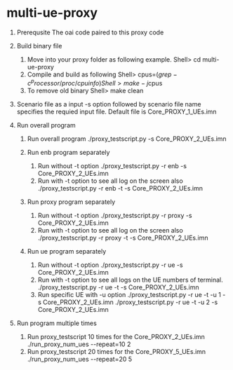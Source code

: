 # multi-ue-proxy
1. Prerequsite
    The oai code paired to this proxy code

2. Build binary file
    1. Move into your proxy folder as following example.
        Shell> cd multi-ue-proxy 
    2. Compile and build as following 
        Shell> cpus=$(grep -c ^processor /proc/cpuinfo)
        Shell> make -j$cpus
    3. To remove old binary
        Shell> make clean

3. Scenario file as a input
    -s option followed by scenario file name specifies the requied input file.
    Default file is Core_PROXY_1_UEs.imn

4. Run overall program
    1. Run overall program
        ./proxy_testscript.py -s Core_PROXY_2_UEs.imn

    2. Run enb program separately
        1. Run without -t option 
            ./proxy_testscript.py -r enb -s Core_PROXY_2_UEs.imn
        2. Run with -t option to see all log on the screen also
            ./proxy_testscript.py -r enb -t -s Core_PROXY_2_UEs.imn

    3. Run proxy program separately
        1. Run without -t option 
            ./proxy_testscript.py -r proxy -s Core_PROXY_2_UEs.imn
        2. Run with -t option to see all log on the screen also
            ./proxy_testscript.py -r proxy -t -s Core_PROXY_2_UEs.imn

    4. Run ue program separately
        1. Run without -t option 
            ./proxy_testscript.py -r ue -s Core_PROXY_2_UEs.imn
        2. Run with -t option to see all logs on the UE numbers of terminal.
            ./proxy_testscript.py -r ue -t -s Core_PROXY_2_UEs.imn
        3. Run specific UE with -u option
            ./proxy_testscript.py -r ue -t -u 1 -s Core_PROXY_2_UEs.imn
            ./proxy_testscript.py -r ue -t -u 2 -s Core_PROXY_2_UEs.imn

5. Run program multiple times
    1. Run proxy_testscript 10 times for the Core_PROXY_2_UEs.imn
        ./run_proxy_num_ues --repeat=10 2
    2. Run proxy_testscript 20 times for the Core_PROXY_5_UEs.imn
        ./run_proxy_num_ues --repeat=20 5
